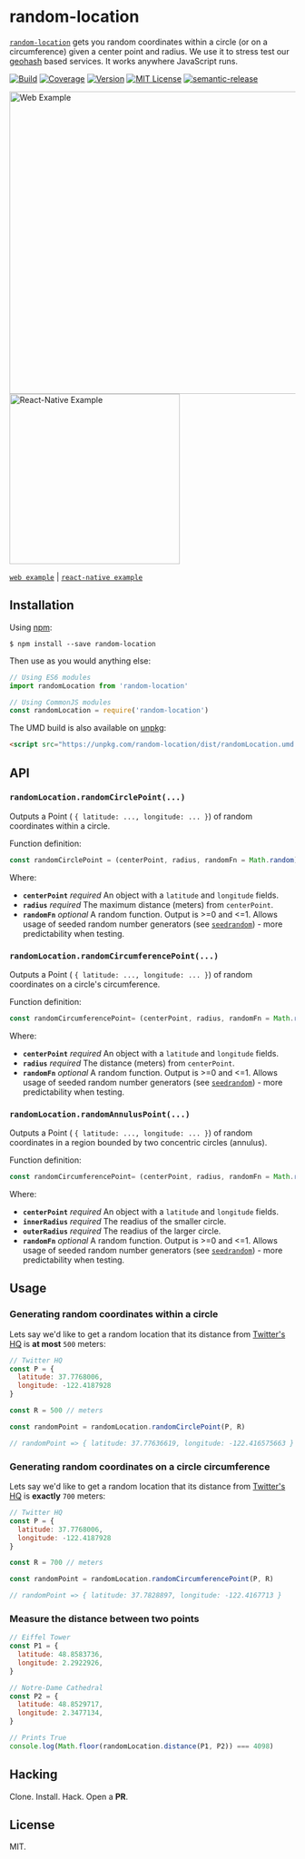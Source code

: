 # random-location

[`random-location`](https://www.npmjs.com/package/random-location) gets you
random coordinates within a circle (or on a circumference) given a center point and radius.
We use it to stress test our [geohash](https://en.wikipedia.org/wiki/Geohash) based services.
It works anywhere JavaScript runs.

[![Build](https://circleci.com/gh/rmrs/random-location.svg?style=svg)](https://circleci.com/gh/rmrs/random-location)
[![Coverage](https://codecov.io/gh/rmrs/random-location/branch/master/graph/badge.svg)](https://codecov.io/gh/rmrs/random-location)
[![Version](https://img.shields.io/npm/v/random-location.svg?style=flat-square)](http://npm.im/random-location)
[![MIT License](https://img.shields.io/npm/l/random-location.svg?style=flat-square)](http://opensource.org/licenses/MIT)
[![semantic-release](https://img.shields.io/badge/%20%20%F0%9F%93%A6%F0%9F%9A%80-semantic--release-e10079.svg)](https://github.com/semantic-release/semantic-release)


<img alt="Web Example" width=533px src="https://github.com/rmrs/random-location/raw/master/examples/web/example.png"> <img alt="React-Native Example" width=300px src="https://github.com/rmrs/random-location/raw/master/examples/react-native/example.png">

[`web example`](https://github.com/rmrs/random-location/tree/master/examples/web) |
[`react-native example`](https://github.com/rmrs/random-location/tree/master/examples/react-native)

## Installation

Using [npm](https://www.npmjs.com/):
~~~
$ npm install --save random-location
~~~

Then use as you would anything else:

```js
// Using ES6 modules
import randomLocation from 'random-location'

// Using CommonJS modules
const randomLocation = require('random-location')
```

The UMD build is also available on [unpkg](https://unpkg.com):

```html
<script src="https://unpkg.com/random-location/dist/randomLocation.umd.js"></script>
```

## API

### `randomLocation.randomCirclePoint(...)`

Outputs a Point ( `{ latitude: ..., longitude: ... }`) of random coordinates within a circle.

Function definition:

```js
const randomCirclePoint = (centerPoint, radius, randomFn = Math.random) => { ... }
```

Where:

- **`centerPoint`** *required* An object with a `latitude` and `longitude` fields.
- **`radius`** *required* The maximum distance (meters) from `centerPoint`.
- **`randomFn`** *optional* A random function. Output is >=0 and <=1. Allows usage of seeded random number generators (see [`seedrandom`](https://www.npmjs.com/package/seedrandom)) - more predictability when testing.

### `randomLocation.randomCircumferencePoint(...)`

Outputs a Point ( `{ latitude: ..., longitude: ... }`) of random coordinates on a circle's circumference.

Function definition:

```js
const randomCircumferencePoint= (centerPoint, radius, randomFn = Math.random) => { ... }
```

Where:

- **`centerPoint`** *required* An object with a `latitude` and `longitude` fields.
- **`radius`** *required* The distance (meters) from `centerPoint`.
- **`randomFn`** *optional* A random function. Output is >=0 and <=1. Allows usage of seeded random number generators (see [`seedrandom`](https://www.npmjs.com/package/seedrandom)) - more predictability when testing.

### `randomLocation.randomAnnulusPoint(...)`

Outputs a Point ( `{ latitude: ..., longitude: ... }`) of random coordinates in a region bounded by two concentric circles (annulus).

Function definition:

```js
const randomCircumferencePoint= (centerPoint, radius, randomFn = Math.random) => { ... }
```

Where:

- **`centerPoint`** *required* An object with a `latitude` and `longitude` fields.
- **`innerRadius`** *required* The readius of the smaller circle.
- **`outerRadius`** *required* The readius of the larger circle.
- **`randomFn`** *optional* A random function. Output is >=0 and <=1. Allows usage of seeded random number generators (see [`seedrandom`](https://www.npmjs.com/package/seedrandom)) - more predictability when testing.



## Usage

### Generating random coordinates within a circle

Lets say we'd like to get a random location that its distance from
[Twitter's HQ](https://www.google.co.il/maps/place/Twitter+HQ/@37.7768006,-122.4187928,17z/data=!3m1!4b1!4m5!3m4!1s0x8085809c6c8f4459:0xb10ed6d9b5050fa5!8m2!3d37.7767964!4d-122.4166041?hl=en)
is **at most** `500` meters:

```js
// Twitter HQ
const P = {
  latitude: 37.7768006,
  longitude: -122.4187928
}

const R = 500 // meters

const randomPoint = randomLocation.randomCirclePoint(P, R)

// randomPoint => { latitude: 37.77636619, longitude: -122.416575663 }
```

### Generating random coordinates on a circle circumference

Lets say we'd like to get a random location that its distance from
[Twitter's HQ](https://www.google.co.il/maps/place/Twitter+HQ/@37.7768006,-122.4187928,17z/data=!3m1!4b1!4m5!3m4!1s0x8085809c6c8f4459:0xb10ed6d9b5050fa5!8m2!3d37.7767964!4d-122.4166041?hl=en)
is **exactly** `700` meters:

```js
// Twitter HQ
const P = {
  latitude: 37.7768006,
  longitude: -122.4187928
}

const R = 700 // meters

const randomPoint = randomLocation.randomCircumferencePoint(P, R)

// randomPoint => { latitude: 37.7828897, longitude: -122.4167713 }
```

### Measure the distance between two points
```js
// Eiffel Tower
const P1 = {
  latitude: 48.8583736,
  longitude: 2.2922926,
}

// Notre-Dame Cathedral
const P2 = {
  latitude: 48.8529717,
  longitude: 2.3477134,
}

// Prints True
console.log(Math.floor(randomLocation.distance(P1, P2)) === 4098)

```

## Hacking

Clone. Install. Hack. Open a **PR**.

## License

MIT.
